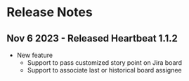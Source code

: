 # Release Notes
## Nov 6 2023 - Released Heartbeat 1.1.2
- New feature
  - Support to pass customized story point on Jira board
  - Support to associate last or historical board assignee

